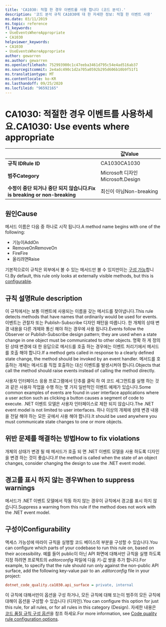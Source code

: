 ```yaml
---
title: 'CA1030: 적절 한 경우 이벤트를 사용 합니다 (코드 분석).'
description: '코드 분석 규칙 CA1030에 대 한 자세한 정보: 적절 한 이벤트 사용'
ms.date: 03/11/2019
ms.topic: reference
f1_keywords:
- UseEventsWhereAppropriate
- CA1030
helpviewer_keywords:
- CA1030
- UseEventsWhereAppropriate
author: gewarren
ms.author: gewarren
ms.openlocfilehash: 752993900c1c47eeba3461d795c54e4ad516ab37
ms.sourcegitcommit: 2e4adc490c1d2a705a0592b295d606b10b9f51f1
ms.translationtype: MT
ms.contentlocale: ko-KR
ms.lasthandoff: 09/25/2020
ms.locfileid: "96592165"
---
```

# <a name="ca1030-use-events-where-appropriate"></a><span data-ttu-id="c24ea-103">CA1030: 적절한 경우 이벤트를 사용하세요.</span><span class="sxs-lookup"><span data-stu-id="c24ea-103">CA1030: Use events where appropriate</span></span>

| | <span data-ttu-id="c24ea-104">값</span><span class="sxs-lookup"><span data-stu-id="c24ea-104">Value</span></span> |
|-|-|
| <span data-ttu-id="c24ea-105">**규칙 ID**</span><span class="sxs-lookup"><span data-stu-id="c24ea-105">**Rule ID**</span></span> |<span data-ttu-id="c24ea-106">CA1030</span><span class="sxs-lookup"><span data-stu-id="c24ea-106">CA1030</span></span>|
| <span data-ttu-id="c24ea-107">**범주**</span><span class="sxs-lookup"><span data-stu-id="c24ea-107">**Category**</span></span> |<span data-ttu-id="c24ea-108">Microsoft 디자인</span><span class="sxs-lookup"><span data-stu-id="c24ea-108">Microsoft.Design</span></span>|
| <span data-ttu-id="c24ea-109">**수정이 중단 되거나 중단 되지 않습니다.**</span><span class="sxs-lookup"><span data-stu-id="c24ea-109">**Fix is breaking or non-breaking**</span></span> |<span data-ttu-id="c24ea-110">최신이 아님</span><span class="sxs-lookup"><span data-stu-id="c24ea-110">Non-breaking</span></span>|

## <a name="cause"></a><span data-ttu-id="c24ea-111">원인</span><span class="sxs-lookup"><span data-stu-id="c24ea-111">Cause</span></span>

<span data-ttu-id="c24ea-112">메서드 이름은 다음 중 하나로 시작 됩니다.</span><span class="sxs-lookup"><span data-stu-id="c24ea-112">A method name begins with one of the following:</span></span>

- <span data-ttu-id="c24ea-113">기능이</span><span class="sxs-lookup"><span data-stu-id="c24ea-113">AddOn</span></span>
- <span data-ttu-id="c24ea-114">RemoveOn</span><span class="sxs-lookup"><span data-stu-id="c24ea-114">RemoveOn</span></span>
- <span data-ttu-id="c24ea-115">Fire</span><span class="sxs-lookup"><span data-stu-id="c24ea-115">Fire</span></span>
- <span data-ttu-id="c24ea-116">올리려면</span><span class="sxs-lookup"><span data-stu-id="c24ea-116">Raise</span></span>

<span data-ttu-id="c24ea-117">기본적으로이 규칙은 외부에서 볼 수 있는 메서드만 볼 수 있지만이는 [구성 가능](#configurability)합니다.</span><span class="sxs-lookup"><span data-stu-id="c24ea-117">By default, this rule only looks at externally visible methods, but this is [configurable](#configurability).</span></span>

## <a name="rule-description"></a><span data-ttu-id="c24ea-118">규칙 설명</span><span class="sxs-lookup"><span data-stu-id="c24ea-118">Rule description</span></span>

<span data-ttu-id="c24ea-119">이 규칙에서는 보통 이벤트에 사용되는 이름을 갖는 메서드를 찾아냅니다.</span><span class="sxs-lookup"><span data-stu-id="c24ea-119">This rule detects methods that have names that ordinarily would be used for events.</span></span> <span data-ttu-id="c24ea-120">이벤트는 관찰자 또는 Publish-Subscribe 디자인 패턴을 따릅니다. 한 개체의 상태 변경 내용을 다른 개체와 통신 해야 하는 경우에 사용 됩니다.</span><span class="sxs-lookup"><span data-stu-id="c24ea-120">Events follow the Observer or Publish-Subscribe design pattern; they are used when a state change in one object must be communicated to other objects.</span></span> <span data-ttu-id="c24ea-121">명확 하 게 정의 된 상태 변경에 대 한 응답으로 메서드를 호출 하는 경우에는 이벤트 처리기에서 메서드를 호출 해야 합니다.</span><span class="sxs-lookup"><span data-stu-id="c24ea-121">If a method gets called in response to a clearly defined state change, the method should be invoked by an event handler.</span></span> <span data-ttu-id="c24ea-122">메서드를 호출하는 개체는 메서드를 직접 호출하는 대신 이벤트를 발생시켜야 합니다.</span><span class="sxs-lookup"><span data-stu-id="c24ea-122">Objects that call the method should raise events instead of calling the method directly.</span></span>

<span data-ttu-id="c24ea-123">사용자 인터페이스 응용 프로그램에서 단추를 클릭 하 여 코드 세그먼트를 실행 하는 것과 같은 사용자 작업을 수행 하는 몇 가지 일반적인 이벤트 예제가 있습니다.</span><span class="sxs-lookup"><span data-stu-id="c24ea-123">Some common examples of events are found in user interface applications where a user action such as clicking a button causes a segment of code to execute.</span></span> <span data-ttu-id="c24ea-124">.NET 이벤트 모델은 사용자 인터페이스로 제한 되지 않습니다.</span><span class="sxs-lookup"><span data-stu-id="c24ea-124">The .NET event model is not limited to user interfaces.</span></span> <span data-ttu-id="c24ea-125">하나 이상의 개체에 상태 변경 내용을 전달 해야 하는 모든 곳에서 사용 해야 합니다.</span><span class="sxs-lookup"><span data-stu-id="c24ea-125">It should be used anywhere you must communicate state changes to one or more objects.</span></span>

## <a name="how-to-fix-violations"></a><span data-ttu-id="c24ea-126">위반 문제를 해결하는 방법</span><span class="sxs-lookup"><span data-stu-id="c24ea-126">How to fix violations</span></span>

<span data-ttu-id="c24ea-127">개체의 상태가 변경 될 때 메서드가 호출 되 면 .NET 이벤트 모델을 사용 하도록 디자인을 변경 하는 것이 좋습니다.</span><span class="sxs-lookup"><span data-stu-id="c24ea-127">If the method is called when the state of an object changes, consider changing the design to use the .NET event model.</span></span>

## <a name="when-to-suppress-warnings"></a><span data-ttu-id="c24ea-128">경고를 표시 하지 않는 경우</span><span class="sxs-lookup"><span data-stu-id="c24ea-128">When to suppress warnings</span></span>

<span data-ttu-id="c24ea-129">메서드가 .NET 이벤트 모델에서 작동 하지 않는 경우이 규칙에서 경고를 표시 하지 않습니다.</span><span class="sxs-lookup"><span data-stu-id="c24ea-129">Suppress a warning from this rule if the method does not work with the .NET event model.</span></span>

## <a name="configurability"></a><span data-ttu-id="c24ea-130">구성이</span><span class="sxs-lookup"><span data-stu-id="c24ea-130">Configurability</span></span>

<span data-ttu-id="c24ea-131">액세스 가능성에 따라이 규칙을 실행할 코드 베이스의 부분을 구성할 수 있습니다.</span><span class="sxs-lookup"><span data-stu-id="c24ea-131">You can configure which parts of your codebase to run this rule on, based on their accessibility.</span></span> <span data-ttu-id="c24ea-132">예를 들어 public이 아닌 API 화면에 대해서만 규칙을 실행 하도록 지정 하려면 프로젝트의 *editorconfig* 파일에 다음 키-값 쌍을 추가 합니다.</span><span class="sxs-lookup"><span data-stu-id="c24ea-132">For example, to specify that the rule should run only against the non-public API surface, add the following key-value pair to an *.editorconfig* file in your project:</span></span>

```ini
dotnet_code_quality.ca1030.api_surface = private, internal
```

<span data-ttu-id="c24ea-133">이 규칙에 대해서만이 옵션을 구성 하거나, 모든 규칙에 대해 또는이 범주의 모든 규칙에 대해이 옵션을 구성할 수 있습니다 (디자인).</span><span class="sxs-lookup"><span data-stu-id="c24ea-133">You can configure this option for just this rule, for all rules, or for all rules in this category (Design).</span></span> <span data-ttu-id="c24ea-134">자세한 내용은 [코드 품질 규칙 구성 옵션](../code-quality-rule-options.md)을 참조 하세요.</span><span class="sxs-lookup"><span data-stu-id="c24ea-134">For more information, see [Code quality rule configuration options](../code-quality-rule-options.md).</span></span>
